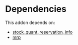 # Dependencies

This addon depends on:

- [stock_quant_reservation_info](https://github.com/bringout/oca-workflow-process)
- [mrp](https://github.com/bringout/oca-ocb-mrp/tree/2829be3138755add397c1199488f39925393daaf/odoo-bringout-oca-ocb-mrp)
